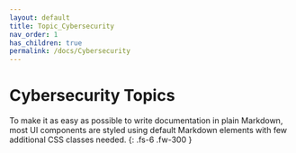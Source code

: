 ```yaml
---
layout: default
title: Topic_Cybersecurity
nav_order: 1
has_children: true
permalink: /docs/Cybersecurity
---
```


# Cybersecurity Topics

To make it as easy as possible to write documentation in plain Markdown, most UI components are styled using default Markdown elements with few additional CSS classes needed.
{: .fs-6 .fw-300 }